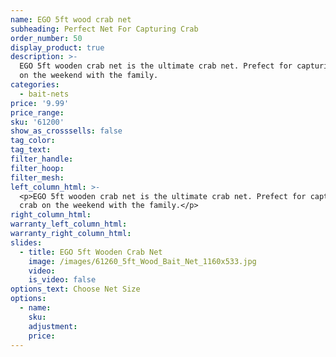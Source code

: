 ```yaml
---
name: EGO 5ft wood crab net
subheading: Perfect Net For Capturing Crab
order_number: 50
display_product: true
description: >-
  EGO 5ft wooden crab net is the ultimate crab net. Prefect for capturing crab
  on the weekend with the family.
categories:
  - bait-nets
price: '9.99'
price_range:
sku: '61200'
show_as_crosssells: false
tag_color:
tag_text:
filter_handle:
filter_hoop:
filter_mesh:
left_column_html: >-
  <p>EGO 5ft wooden crab net is the ultimate crab net. Prefect for capturing
  crab on the weekend with the family.</p>
right_column_html:
warranty_left_column_html:
warranty_right_column_html:
slides:
  - title: EGO 5ft Wooden Crab Net
    image: /images/61260_5ft_Wood_Bait_Net_1160x533.jpg
    video:
    is_video: false
options_text: Choose Net Size
options:
  - name:
    sku:
    adjustment:
    price:
---
```

